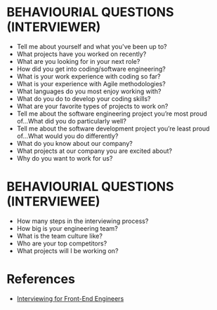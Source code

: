 # BEHAVIOURIAL QUESTIONS (INTERVIEWER)
* Tell me about yourself and what you've been up to?
* What projects have you worked on recently?
* What are you looking for in your next role?
* How did you get into coding/software engineering?
* What is your work experience with coding so far?
* What is your experience with Agile methodologies?
* What languages do you most enjoy working with?
* What do you do to develop your coding skills?
* What are your favorite types of projects to work on?
* Tell me about the software engineering project you’re most proud of...What did you do particularly well?
* Tell me about the software development project you’re least proud of...What would you do differently?
* What do you know about our company?
* What projects at our company you are excited about?
* Why do you want to work for us?

# BEHAVIOURIAL QUESTIONS (INTERVIEWEE)
* How many steps in the interviewing process?
* How big is your engineering team?
* What is the team culture like?
* Who are your top competitors?
* What projects will I be working on?

# References
* [Interviewing for Front-End Engineers](https://frontendmasters.com/courses/interviewing-frontend/preparing-interview-questions)